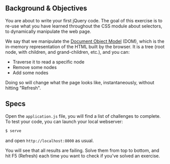 ## Background & Objectives

You are about to write your first jQuery code. The goal of this exercise
is to re-use what you have learned throughout the CSS module about
selectors, to dynamically manipulate the web page.

We say that we manipulate the [Document Object Model](http://en.wikipedia.org/wiki/Document_Object_Model) (DOM), which is
the in-memory representation of the HTML built by the browser. It is
a tree (root node, with children, and grand-children, etc.), and
you can:

- Traverse it to read a specific node
- Remove some nodes
- Add some nodes

Doing so will change what the page looks like, instantaneously, without
hitting "Refresh".

## Specs

Open the `application.js` file, you will find a list of challenges to
complete. To test your code, you can launch your local webserver:

```bash
$ serve
```

and open `http://localhost:8000` as usual.

You will see that all results are failing. Solve them from top to bottom,
and hit F5 (Refresh) each time you want to check if you've solved
an exercise.

